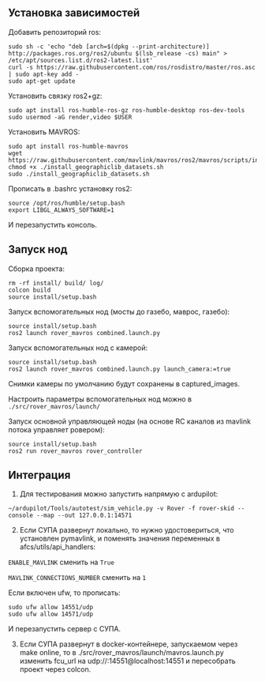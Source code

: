 ## Установка зависимостей

Добавить репозиторий ros:
```
sudo sh -c 'echo "deb [arch=$(dpkg --print-architecture)] http://packages.ros.org/ros2/ubuntu $(lsb_release -cs) main" > /etc/apt/sources.list.d/ros2-latest.list'
curl -s https://raw.githubusercontent.com/ros/rosdistro/master/ros.asc | sudo apt-key add -
sudo apt-get update
```

Установить связку ros2+gz:
```
sudo apt install ros-humble-ros-gz ros-humble-desktop ros-dev-tools
sudo usermod -aG render,video $USER
```

Установить MAVROS:
```
sudo apt install ros-humble-mavros
wget https://raw.githubusercontent.com/mavlink/mavros/ros2/mavros/scripts/install_geographiclib_datasets.sh
chmod +x ./install_geographiclib_datasets.sh
sudo ./install_geographiclib_datasets.sh
```

Прописать в .bashrc установку ros2:
```
source /opt/ros/humble/setup.bash
export LIBGL_ALWAYS_SOFTWARE=1
```

И перезапустить консоль.

## Запуск нод

Сборка проекта:
```
rm -rf install/ build/ log/
colcon build
source install/setup.bash
```

Запуск вспомогательных нод (мосты до газебо, маврос, газебо):
```
source install/setup.bash
ros2 launch rover_mavros combined.launch.py
```

Запуск вспомогательных нод с камерой:

```
source install/setup.bash
ros2 launch rover_mavros combined.launch.py launch_camera:=true
```

Снимки камеры по умолчанию будут сохранены в captured_images.

Настроить параметры вспомогательных нод можно в `./src/rover_mavros/launch/`

Запуск основной управляющей ноды (на основе RC каналов из mavlink потока управляет ровером):
```
source install/setup.bash
ros2 run rover_mavros rover_controller
```

## Интеграция

1. Для тестирования можно запустить напрямую с ardupilot:
```
~/ardupilot/Tools/autotest/sim_vehicle.py -v Rover -f rover-skid --console --map --out 127.0.0.1:14571
```

2. Если СУПА развернут локально, то нужно удостовериться, что установлен pymavlink, и поменять значения переменных в afcs/utils/api_handlers:

`ENABLE_MAVLINK` сменить на `True`

`MAVLINK_CONNECTIONS_NUMBER` сменить на `1`

Если включен ufw, то прописать:

```
sudo ufw allow 14551/udp
sudo ufw allow 14571/udp
```

И перезапустить сервер с СУПА.

3. Если СУПА развернут в docker-контейнере, запускаемом через make online, то в ./src/rover_mavros/launch/mavros.launch.py изменить fcu_url на udp://:14551@localhost:14551 и пересобрать проект через colcon.